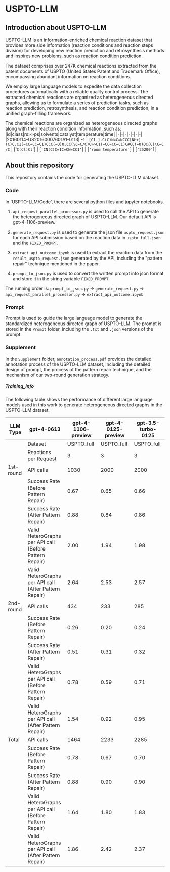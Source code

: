 # USPTO-LLM

## Introduction about USPTO-LLM
USPTO-LLM is an information-enriched chemical reaction dataset that provides more side information (reaction conditions and reaction steps division) for developing new reaction prediction and retrosynthesis methods and inspires new problems, such as reaction condition prediction. 

The dataset comprises over 247K chemical reactions extracted from the patent documents of USPTO (United States Patent and Trademark Office), encompassing abundant information on reaction conditions. 

We employ large language models to expedite the data collection procedures automatically with a reliable quality control process. The extracted chemical reactions are organized as heterogeneous directed graphs, allowing us to formulate a series of prediction tasks, such as reaction prediction, retrosynthesis, and reaction condition prediction, in a unified graph-filling framework.

The chemical reactions are organized as heterogeneous directed graphs along with their reaction condition information, such as:
|id|class|rs>>ps|solvents|catalyst|temperature|time|
|-|-|-|-|-|-|-|
|20160114-US20160007601A1-0113| -1  | `[Cl-].C(C)N=C=NCCC[NH+](C)C.C1(=CC=CC=C1)CCC(=O)O.CC(\C=C/C)O>>C1(=CC=CC=C1)C#CC(=O)OC(C)\C=C/C` | ['`C(Cl)Cl`'] | [`'CN(C)C=1C=CN=CC1'`] | [`'room temperature'`] | [`'25200'`]|


## About this repository
This repository contains the code for generating the USPTO-LLM dataset.

### Code 
In 'USPTO-LLM/Code', there are several python files and jupyter notebooks.

1. `api_request_parallel_processor.py` is used to call the API to generate the heterogeneous directed graph of USPTO-LLM. Our default API is gpt-4-1106-preview.

2. `generate_request.py` is used to generate the json file `uspto_request.json` for each API submission based on the reaction data in `uspto_full.json` and the `FIXED_PROMPT`.

3. `extract_api_outcome.ipynb` is used to extract the reaction data from the `result_uspto_request.json` generated by the API, including the "pattern repair" technique mentioned in the paper.

4. `prompt_to_json.py` is used to convert the written prompt into json format and store it in the string variable `FIXED_PROMPT`.

The running order is: `prompt_to_json.py` → `generate_request.py` → `api_request_parallel_processor.py` → `extract_api_outcome.ipynb`

### Prompt

Prompt is used to guide the large language model to generate the standardized heterogeneous directed graph of USPTO-LLM. The prompt is stored in the `Prompt` folder, including the `.txt` and `.json` versions of the prompt.

### Supplement

In the `Supplement` folder, `annotation_process.pdf` provides the detailed annotation process of the USPTO-LLM dataset, including the detailed design of prompt, the process of the pattern repair technique, and the mechanism of our two-round generation strategy.

##### Training_Info

The following table shows the performance of different large language models used in this work to generate heterogeneous directed graphs in the USPTO-LLM dataset.

| LLM Type  | gpt-4-0613                                                    | gpt-4-1106-preview | gpt-4-0125-preview | gpt-3.5-turbo-0125 |
|-----------|---------------------------------------------------------------|--------------------|--------------------|--------------------|
|           | Dataset                                                       | USPTO_full         | USPTO_full         | USPTO_full         | USPTO_full |
|           | Reactions <br>per Request                                     | 3                  | 3                  | 3                  | 3          |
| 1st-round | API calls                                                     | 1030               | 2000               | 2000               | 800        |
|           | Success Rate<br>(Before Pattern Repair)                       | 0.67               | 0.65               | 0.66               | 0.32       |
|           | Success Rate<br>(After Pattern Repair)                        | 0.88               | 0.84               | 0.86               | 0.52       |
|           | Valid HeteroGraphs<br>per API call<br>(Before Pattern Repair) | 2.00               | 1.94               | 1.98               | 0.97       |
|           | Valid HeteroGraphs <br>per API call<br>(After Pattern Repair) | 2.64               | 2.53               | 2.57               | 1.57       |
| 2nd-round | API calls                                                     | 434                | 233                | 285                | 525        |
|           | Success Rate<br>(Before Pattern Repair)                       | 0.26               | 0.20               | 0.24               | 0.13       |
|           | Success Rate<br>(After Pattern Repair)                        | 0.51               | 0.31               | 0.32               | 0.36       |
|           | Valid HeteroGraphs<br>per API call<br>(Before Pattern Repair) | 0.78               | 0.59               | 0.71               | 0.40       |
|           | Valid HeteroGraphs <br>per API call<br>(After Pattern Repair) | 1.54               | 0.92               | 0.95               | 1.07       |
| Total     | API calls                                                     | 1464               | 2233               | 2285               | 1325       |
|           | Success Rate<br>(Before Pattern Repair)                       | 0.78               | 0.67               | 0.70               | 0.41       |
|           | Success Rate<br>(After Pattern Repair)                        | 0.88               | 0.90               | 0.90               | 0.76       |
|           | Valid HeteroGraphs<br>per API call<br>(Before Pattern Repair) | 1.64               | 1.80               | 1.83               | 0.74       |
|           | Valid HeteroGraphs <br>per API call<br>(After Pattern Repair) | 1.86               | 2.42               | 2.37               | 1.37       |




